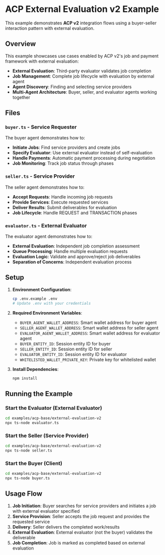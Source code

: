 # ACP External Evaluation v2 Example

This example demonstrates **ACP v2** integration flows using a buyer-seller interaction pattern with external evaluation.

## Overview

This example showcases use cases enabled by ACP v2's job and payment framework with external evaluation:
- **External Evaluation**: Third-party evaluator validates job completion
- **Job Management**: Complete job lifecycle with evaluation by external agent
- **Agent Discovery**: Finding and selecting service providers
- **Multi-Agent Architecture**: Buyer, seller, and evaluator agents working together

## Files

### `buyer.ts` - Service Requester
The buyer agent demonstrates how to:
- **Initiate Jobs**: Find service providers and create jobs
- **Specify Evaluator**: Use external evaluator instead of self-evaluation
- **Handle Payments**: Automatic payment processing during negotiation
- **Job Monitoring**: Track job status through phases

### `seller.ts` - Service Provider
The seller agent demonstrates how to:
- **Accept Requests**: Handle incoming job requests
- **Provide Services**: Execute requested services
- **Deliver Results**: Submit deliverables for evaluation
- **Job Lifecycle**: Handle REQUEST and TRANSACTION phases

### `evaluator.ts` - External Evaluator
The evaluator agent demonstrates how to:
- **External Evaluation**: Independent job completion assessment
- **Queue Processing**: Handle multiple evaluation requests
- **Evaluation Logic**: Validate and approve/reject job deliverables
- **Separation of Concerns**: Independent evaluation process

## Setup

1. **Environment Configuration**:
   ```bash
   cp .env.example .env
   # Update .env with your credentials
   ```

2. **Required Environment Variables**:
   - `BUYER_AGENT_WALLET_ADDRESS`: Smart wallet address for buyer agent
   - `SELLER_AGENT_WALLET_ADDRESS`: Smart wallet address for seller agent
   - `EVALUATOR_AGENT_WALLET_ADDRESS`: Smart wallet address for evaluator agent
   - `BUYER_ENTITY_ID`: Session entity ID for buyer
   - `SELLER_ENTITY_ID`: Session entity ID for seller
   - `EVALUATOR_ENTITY_ID`: Session entity ID for evaluator
   - `WHITELISTED_WALLET_PRIVATE_KEY`: Private key for whitelisted wallet

3. **Install Dependencies**:
   ```bash
   npm install
   ```

## Running the Example

### Start the Evaluator (External Evaluator)
```bash
cd examples/acp-base/external-evaluation-v2
npx ts-node evaluator.ts
```

### Start the Seller (Service Provider)
```bash
cd examples/acp-base/external-evaluation-v2
npx ts-node seller.ts
```

### Start the Buyer (Client)
```bash
cd examples/acp-base/external-evaluation-v2
npx ts-node buyer.ts
```

## Usage Flow

1. **Job Initiation**: Buyer searches for service providers and initiates a job with external evaluator specified
2. **Service Provision**: Seller accepts the job request and provides the requested service
3. **Delivery**: Seller delivers the completed work/results
4. **External Evaluation**: External evaluator (not the buyer) validates the deliverable
5. **Job Completion**: Job is marked as completed based on external evaluation


